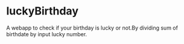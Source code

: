 # luckyBirthday

A webapp to check if your birthday is lucky or not.By dividing sum of birthdate by input lucky number.
